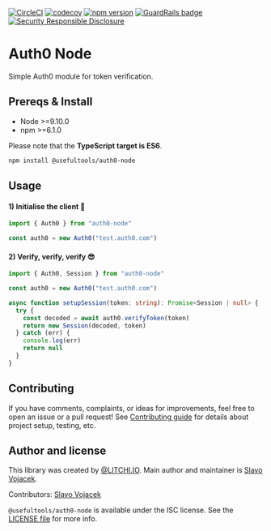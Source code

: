 [![CircleCI](https://circleci.com/gh/litchi-io/auth0-node.svg?style=svg)](https://circleci.com/gh/litchi-io/auth0-node)
[![codecov](https://codecov.io/gh/litchi-io/auth0-node/branch/master/graph/badge.svg)](https://codecov.io/gh/litchi-io/auth0-node)
[![npm version](https://img.shields.io/npm/v/@usefultools/auth0-node.svg)](https://www.npmjs.com/package/@usefultools/auth0-node)
[![GuardRails badge](https://badges.production.guardrails.io/litchi-io/auth0-node.svg)](https://www.guardrails.io)
[![Security Responsible Disclosure](https://img.shields.io/badge/Security-Responsible%20Disclosure-yellow.svg)](https://github.com/litchi-io/auth0-node/blob/master/SECURITY.md)

# Auth0 Node

Simple Auth0 module for token verification.

## Prereqs & Install

* Node >=9.10.0
* npm >=6.1.0

Please note that the **TypeScript target is ES6**.

```sh
npm install @usefultools/auth0-node
```

## Usage

#### 1) Initialise the client 👾

```typescript
import { Auth0 } from "auth0-node" 

const auth0 = new Auth0("test.auth0.com")

```

#### 2) Verify, verify, verify 😎

```typescript
import { Auth0, Session } from "auth0-node" 

const auth0 = new Auth0("test.auth0.com")

async function setupSession(token: string): Promise<Session | null> {
  try {
    const decoded = await auth0.verifyToken(token)
    return new Session(decoded, token)
  } catch (err) {
    console.log(err)
    return null
  }
}

```

## Contributing

If you have comments, complaints, or ideas for improvements, feel free to open an issue or a pull request! See [Contributing guide](./CONTRIBUTING.md) for details about project setup, testing, etc.

## Author and license

This library was created by [@LITCHI.IO](https://github.com/litchi-io). Main author and maintainer is [Slavo Vojacek](https://github.com/slavovojacek).

Contributors: [Slavo Vojacek](https://github.com/slavovojacek)

`@usefultools/auth0-node` is available under the ISC license. See the [LICENSE file](./LICENSE.txt) for more info.
